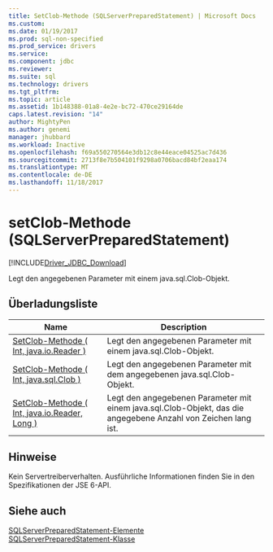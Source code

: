 ```yaml
---
title: SetClob-Methode (SQLServerPreparedStatement) | Microsoft Docs
ms.custom: 
ms.date: 01/19/2017
ms.prod: sql-non-specified
ms.prod_service: drivers
ms.service: 
ms.component: jdbc
ms.reviewer: 
ms.suite: sql
ms.technology: drivers
ms.tgt_pltfrm: 
ms.topic: article
ms.assetid: 1b148388-01a8-4e2e-bc72-470ce29164de
caps.latest.revision: "14"
author: MightyPen
ms.author: genemi
manager: jhubbard
ms.workload: Inactive
ms.openlocfilehash: f69a550270564e3db12c8e44eace04525ac7d436
ms.sourcegitcommit: 2713f8e7b504101f9298a0706bacd84bf2eaa174
ms.translationtype: MT
ms.contentlocale: de-DE
ms.lasthandoff: 11/18/2017
---
```

# <a name="setclob-method-sqlserverpreparedstatement"></a>setClob-Methode (SQLServerPreparedStatement)
[!INCLUDE[Driver_JDBC_Download](../../../includes/driver_jdbc_download.md)]

  Legt den angegebenen Parameter mit einem java.sql.Clob-Objekt.  
  
## <a name="overload-list"></a>Überladungsliste  
  
|Name|Description|  
|----------|-----------------|  
|[SetClob-Methode &#40; Int, java.io.Reader &#41;](../../../connect/jdbc/reference/setclob-method-int-java-io-reader.md)|Legt den angegebenen Parameter mit einem java.sql.Clob-Objekt.|  
|[SetClob-Methode &#40; Int, java.sql.Clob &#41;](../../../connect/jdbc/reference/setclob-method-int-java-sql-clob.md)|Legt den angegebenen Parameter mit dem angegebenen java.sql.Clob-Objekt.|  
|[SetClob-Methode &#40; Int, java.io.Reader, Long &#41;](../../../connect/jdbc/reference/setclob-method-int-java-io-reader-long.md)|Legt den angegebenen Parameter mit einem java.sql.Clob-Objekt, das die angegebene Anzahl von Zeichen lang ist.|  
  
## <a name="remarks"></a>Hinweise  
 Kein Servertreiberverhalten. Ausführliche Informationen finden Sie in den Spezifikationen der JSE 6-API.  
  
## <a name="see-also"></a>Siehe auch  
 [SQLServerPreparedStatement-Elemente](../../../connect/jdbc/reference/sqlserverpreparedstatement-members.md)   
 [SQLServerPreparedStatement-Klasse](../../../connect/jdbc/reference/sqlserverpreparedstatement-class.md)  
  
  

